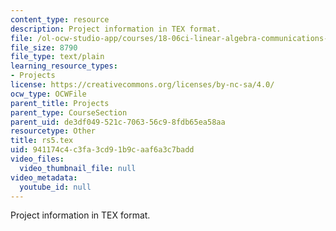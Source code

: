 ```yaml
---
content_type: resource
description: Project information in TEX format.
file: /ol-ocw-studio-app/courses/18-06ci-linear-algebra-communications-intensive-spring-2004/941174c4c3fa3cd91b9caaf6a3c7badd_rs5.tex
file_size: 8790
file_type: text/plain
learning_resource_types:
- Projects
license: https://creativecommons.org/licenses/by-nc-sa/4.0/
ocw_type: OCWFile
parent_title: Projects
parent_type: CourseSection
parent_uid: de3df049-521c-7063-56c9-8fdb65ea58aa
resourcetype: Other
title: rs5.tex
uid: 941174c4-c3fa-3cd9-1b9c-aaf6a3c7badd
video_files:
  video_thumbnail_file: null
video_metadata:
  youtube_id: null
---
```

Project information in TEX format.